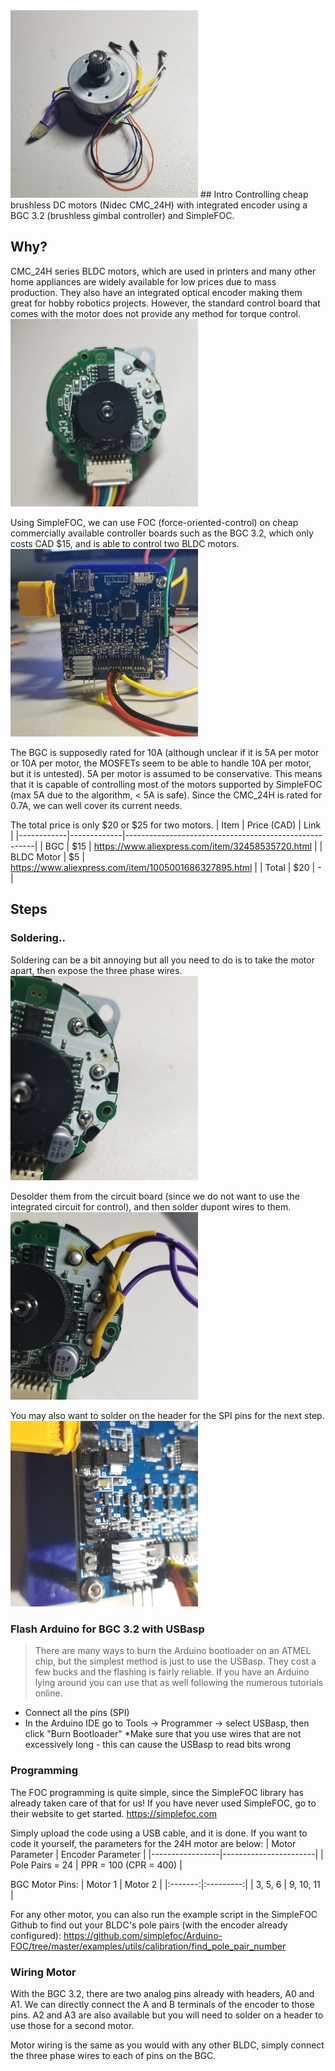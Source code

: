 <img src="/img/intro.jfif" alt="drawing" width="300"/>
## Intro
Controlling cheap brushless DC motors (Nidec CMC_24H) with integrated encoder using a BGC 3.2 (brushless gimbal controller) and SimpleFOC.

## Why?
CMC_24H series BLDC motors, which are used in printers and many other home appliances are widely available for low prices due to mass production. They also have an integrated optical encoder making them great for hobby robotics projects. However, the standard control board that comes with the motor does not provide any method for torque control. 
<br>
<img src="/img/circuit.jfif" alt="drawing" width="300"/>
 
Using SimpleFOC, we can use FOC (force-oriented-control) on cheap commercially available controller boards such as the BGC 3.2, which only costs CAD $15, and is able to control two BLDC motors. 
<br>
<img src="/img/bcg.jfif" alt="drawing" width="300"/>

The BGC is supposedly rated for 10A (although unclear if it is 5A per motor or 10A per motor, the MOSFETs seem to be able to handle 10A per motor, but it is untested). 5A per motor is assumed to be conservative. This means that it is capable of controlling most of the motors supported by SimpleFOC (max 5A due to the algorithm, < 5A is safe).
Since the CMC_24H is rated for 0.7A, we can well cover its current needs. 

The total price is only $20 or $25 for two motors. 
| Item       | Price (CAD) | Link                                                  |
|------------|-------------|-------------------------------------------------------|
| BGC        |         $15 | https://www.aliexpress.com/item/32458535720.html      |
| BLDC Motor |          $5 | https://www.aliexpress.com/item/1005001686327895.html |
| Total      |         $20 | -                                                     |

## Steps

### Soldering..
Soldering can be a bit annoying but all you need to do is to take the motor apart, then expose the three phase wires. 
<br>
<img src="/img/phase.jfif" alt="drawing" width="300"/>

Desolder them from the circuit board (since we do not want to use the integrated circuit for control), and then solder dupont wires to them. 
<br>
<img src="/img/dupont.jfif" alt="drawing" width="300"/>

You may also want to solder on the header for the SPI pins for the next step.
<br>
<img src="/img/spi-header.jfif" alt="drawing" width="300"/>

### Flash Arduino for BGC 3.2 with USBasp
> There are many ways to burn the Arduino bootloader on an ATMEL chip, but the simplest method is just to use the USBasp. They cost a few bucks and the flashing is fairly reliable. If you have an Arduino lying around you can use that as well following the numerous tutorials online.
 - Connect all the pins (SPI)
 - In the Arduino IDE go to Tools -> Programmer -> select USBasp, then click "Burn Bootloader"
*Make sure that you use wires that are not excessively long - this can cause the USBasp to read bits wrong

### Programming
The FOC programming is quite simple, since the SimpleFOC library has already taken care of that for us! If you have never used SimpleFOC, go to their website to get started. https://simplefoc.com

Simply upload the code using a USB cable, and it is done. If you want to code it yourself, the parameters for the 24H motor are below:
| Motor Parameter | Encoder Parameter      |
|-----------------|-----------------------|
| Pole Pairs = 24 | PPR = 100 (CPR = 400) |

BGC Motor Pins:
| Motor 1 |  Motor 2  |
|:-------:|:---------:|
| 3, 5, 6 | 9, 10, 11 |

For any other motor, you can also run the example script in the SimpleFOC Github to find out your BLDC's pole pairs (with the encoder already configured): 
https://github.com/simplefoc/Arduino-FOC/tree/master/examples/utils/calibration/find_pole_pair_number

### Wiring Motor
With the BGC 3.2, there are two analog pins already with headers, A0 and A1. We can directly connect the A and B terminals of the encoder to those pins. A2 and A3 are also available but you will need to solder on a header to use those for a second motor.

Motor wiring is the same as you would with any other BLDC, simply connect the three phase wires to each of pins on the BGC. 
